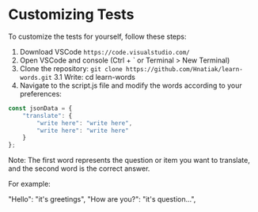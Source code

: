 <h1>Customizing Tests</h1>
To customize the tests for yourself, follow these steps:

1. Download VSCode ```https://code.visualstudio.com/```
2. Open VSCode and console (Ctrl + ` or Terminal > New Terminal)
3. Clone the repository:
```git clone https://github.com/Hnatiak/learn-words.git```
3.1 Write: cd learn-words
4. Navigate to the script.js file and modify the words according to your preferences:

```javascript
const jsonData = {
    "translate": {
        "write here": "write here",
        "write here": "write here"
    }
};
```

Note: The first word represents the question or item you want to translate, and the second word is the correct answer.

For example:

"Hello": "it's greetings",
"How are you?": "it's question...",
